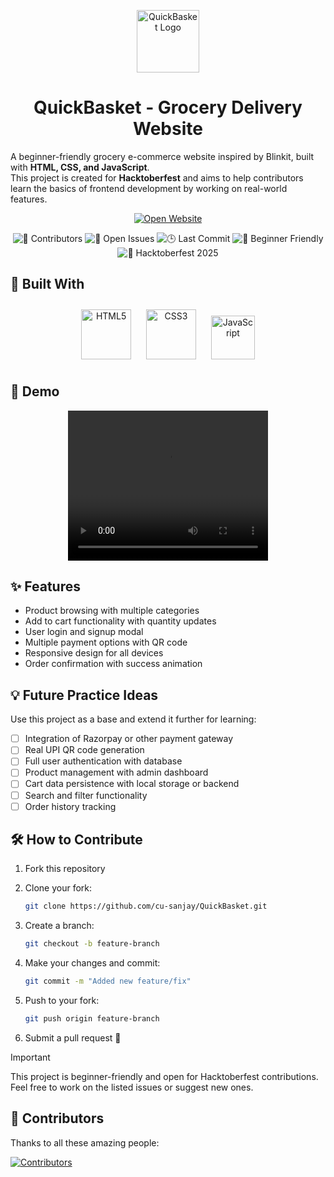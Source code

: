 <p align="center">
  <img src="https://cdn-icons-png.flaticon.com/512/3081/3081559.png" alt="QuickBasket Logo" width="100">
</p>

<h1 align="center">QuickBasket - Grocery Delivery Website</h1>

A beginner-friendly grocery e-commerce website inspired by Blinkit, built with **HTML, CSS, and JavaScript**.  
This project is created for **Hacktoberfest** and aims to help contributors learn the basics of frontend development by working on real-world features.

<p align="center">
  <a href="https://qwickbasket.vercel.app">
    <img src="https://vercel.com/button" alt="Open Website">
  </a>
</p>

<p align="center">
  <img src="https://img.shields.io/github/contributors/cu-sanjay/QuickBasket-Hacktoberfest?style=for-the-badge&color=0e8a16&logo=github" alt="👥 Contributors">
  <img src="https://img.shields.io/github/issues/cu-sanjay/QuickBasket-Hacktoberfest?style=for-the-badge&color=ff9800&logo=gitbook" alt="🐞 Open Issues">
  <img src="https://img.shields.io/github/last-commit/cu-sanjay/QuickBasket-Hacktoberfest?style=for-the-badge&color=6f42c1&logo=git" alt="🕒 Last Commit">
  <img src="https://img.shields.io/badge/beginner-friendly-2196f3?style=for-the-badge&logo=bookstack&logoColor=white" alt="📘 Beginner Friendly">
  <img src="https://img.shields.io/badge/Hacktoberfest-2025-e91e63?style=for-the-badge&logo=hacktoberfest&logoColor=white" alt="🎉 Hacktoberfest 2025">
</p>

## 🚀 Built With

<p align="center">
  <img src="https://cdn.jsdelivr.net/gh/devicons/devicon@latest/icons/html5/html5-original-wordmark.svg" alt="HTML5" width="80" style="margin: 10px;">
  <img src="https://cdn.jsdelivr.net/gh/devicons/devicon@latest/icons/css3/css3-original-wordmark.svg" alt="CSS3" width="80" style="margin: 10px;">
  <img src="https://cdn.jsdelivr.net/gh/devicons/devicon@latest/icons/javascript/javascript-original.svg" alt="JavaScript" width="70" style="margin: 10px;">
</p>

## 🎥 Demo

<p align="center">
  <video src="https://github.com/user-attachments/assets/0a56f300-b6ab-4242-8786-b0c8c9704d35" width="320" height="240" controls></video>
</p>

## ✨ Features

- Product browsing with multiple categories  
- Add to cart functionality with quantity updates  
- User login and signup modal  
- Multiple payment options with QR code  
- Responsive design for all devices  
- Order confirmation with success animation  

## 💡 Future Practice Ideas

Use this project as a base and extend it further for learning:  

- [ ] Integration of Razorpay or other payment gateway  
- [ ] Real UPI QR code generation  
- [ ] Full user authentication with database  
- [ ] Product management with admin dashboard  
- [ ] Cart data persistence with local storage or backend  
- [ ] Search and filter functionality  
- [ ] Order history tracking  

## 🛠️ How to Contribute

1. Fork this repository  
2. Clone your fork:  
   ```bash
   git clone https://github.com/cu-sanjay/QuickBasket.git
   ````

3. Create a branch:

   ```bash
   git checkout -b feature-branch
   ```
4. Make your changes and commit:

   ```bash
   git commit -m "Added new feature/fix"
   ```
5. Push to your fork:

   ```bash
   git push origin feature-branch
   ```
6. Submit a pull request 🎉
>[!IMPORTANT]
> This project is beginner-friendly and open for Hacktoberfest contributions. Feel free to work on the listed issues or suggest new ones.

## 👥 Contributors

Thanks to all these amazing people:

[![Contributors](https://contrib.rocks/image?repo=cu-sanjay/QuickBasket)](https://github.com/cu-sanjay/QuickBasket/graphs/contributors)

